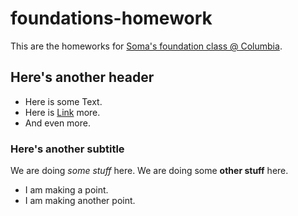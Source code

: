 # foundations-homework
This are the homeworks for [Soma's foundation class @ Columbia](http://ledeprogram.com). 
## Here's another header
- Here is some Text.
- Here is [Link](http://borniert.com) more. 
- And even more.

### Here's another subtitle
We are doing *some stuff* here. We are doing some **other stuff** here. 
* I am making a point. 
* I am making another point. 
